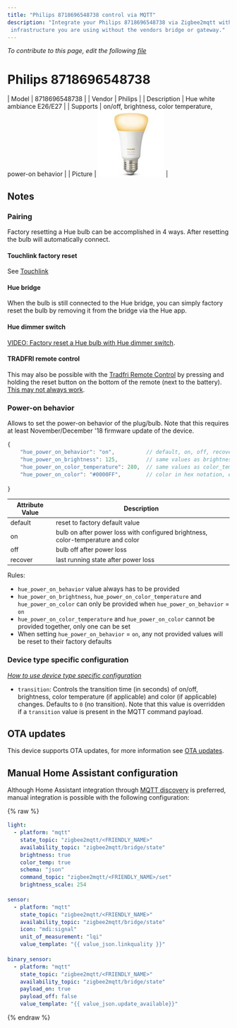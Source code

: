 ```yaml
---
title: "Philips 8718696548738 control via MQTT"
description: "Integrate your Philips 8718696548738 via Zigbee2mqtt with whatever smart home
 infrastructure you are using without the vendors bridge or gateway."
---
```


*To contribute to this page, edit the following
[file](https://github.com/Koenkk/zigbee2mqtt.io/blob/master/docs/devices/8718696548738.md)*

# Philips 8718696548738

| Model | 8718696548738  |
| Vendor  | Philips  |
| Description | Hue white ambiance E26/E27 |
| Supports | on/off, brightness, color temperature, power-on behavior |
| Picture | ![Philips 8718696548738](../images/devices/8718696548738.jpg) |

## Notes


### Pairing
Factory resetting a Hue bulb can be accomplished in 4 ways.
After resetting the bulb will automatically connect.

#### Touchlink factory reset
See [Touchlink](../information/touchlink)

#### Hue bridge
When the bulb is still connected to the Hue bridge, you can simply factory reset the bulb
by removing it from the bridge via the Hue app.

#### Hue dimmer switch
[VIDEO: Factory reset a Hue bulb with Hue dimmer switch](https://www.youtube.com/watch?v=qvlEAELiJKs).

#### TRADFRI remote control
This may also be possible with the
[Tradfri Remote Control](https://www.ikea.com/us/en/images/products/tradfri-remote-control__0489469_PE623665_S4.JPG)
by pressing and holding the reset button on the bottom of the remote (next to the battery).
[This may not always work](https://github.com/Koenkk/zigbee2mqtt/issues/296#issuecomment-416923751).


### Power-on behavior
Allows to set the power-on behavior of the plug/bulb.
Note that this requires at least November/December '18 firmware update of the device.
```js
{
    "hue_power_on_behavior": "on",          // default, on, off, recover
    "hue_power_on_brightness": 125,         // same values as brightness
    "hue_power_on_color_temperature": 280,  // same values as color_temp
    "hue_power_on_color": "#0000FF",        // color in hex notation, e.g. #0000FF = blue

}
```

Attribute Value | Description
----------------|-----------------------------------------------
default         | reset to factory default value
on              | bulb on after power loss with configured brightness, color-temperature and color
off             | bulb off after power loss
recover         | last running state after power loss

Rules:
- `hue_power_on_behavior` value always has to be provided
- `hue_power_on_brightness`, `hue_power_on_color_temperature` and `hue_power_on_color` can only be provided when `hue_power_on_behavior` = `on`
- `hue_power_on_color_temperature` and `hue_power_on_color` cannot be provided together, only one can be set
- When setting `hue_power_on_behavior` = `on`, any not provided values will be reset to their factory defaults


### Device type specific configuration
*[How to use device type specific configuration](../information/configuration.md)*


* `transition`: Controls the transition time (in seconds) of on/off, brightness,
color temperature (if applicable) and color (if applicable) changes. Defaults to `0` (no transition).
Note that this value is overridden if a `transition` value is present in the MQTT command payload.


## OTA updates
This device supports OTA updates, for more information see [OTA updates](../information/ota_updates.md).

## Manual Home Assistant configuration
Although Home Assistant integration through [MQTT discovery](../integration/home_assistant) is preferred,
manual integration is possible with the following configuration:


{% raw %}
```yaml
light:
  - platform: "mqtt"
    state_topic: "zigbee2mqtt/<FRIENDLY_NAME>"
    availability_topic: "zigbee2mqtt/bridge/state"
    brightness: true
    color_temp: true
    schema: "json"
    command_topic: "zigbee2mqtt/<FRIENDLY_NAME>/set"
    brightness_scale: 254

sensor:
  - platform: "mqtt"
    state_topic: "zigbee2mqtt/<FRIENDLY_NAME>"
    availability_topic: "zigbee2mqtt/bridge/state"
    icon: "mdi:signal"
    unit_of_measurement: "lqi"
    value_template: "{{ value_json.linkquality }}"

binary_sensor:
  - platform: "mqtt"
    state_topic: "zigbee2mqtt/<FRIENDLY_NAME>"
    availability_topic: "zigbee2mqtt/bridge/state"
    payload_on: true
    payload_off: false
    value_template: "{{ value_json.update_available}}"
```
{% endraw %}


